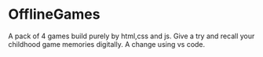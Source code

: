 # OfflineGames
A pack of 4 games build purely by html,css and js. Give a try and recall your childhood game memories digitally.
A change using vs code.
